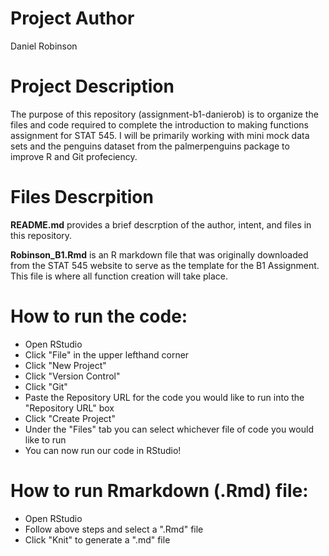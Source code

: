 
# Project Author  
Daniel Robinson

# Project Description  
The purpose of this repository (assignment-b1-danierob) is to organize the files and code required to complete the introduction to making functions assignment for STAT 545. I will be primarily working with mini mock data sets and the penguins dataset from the palmerpenguins package to improve R and Git profeciency.

# Files Descrpition  
__README.md__ provides a brief descrption of the author, intent, and files in this repository.  

__Robinson_B1.Rmd__ is an R markdown file that was originally downloaded from the STAT 545 website to serve as the template for the B1 Assignment. This file is where all function creation will take place. 

# How to run the code:  
* Open RStudio  
* Click "File" in the upper lefthand corner  
* Click "New Project"  
* Click "Version Control"  
* Click "Git"  
* Paste the Repository URL for the code you would like to run into the "Repository URL" box  
* Click "Create Project"  
* Under the "Files" tab you can select whichever file of code you would like to run    
* You can now run our code in RStudio!  

# How to run Rmarkdown (.Rmd) file:
* Open RStudio
* Follow above steps and select a ".Rmd" file
* Click "Knit" to generate a ".md" file
